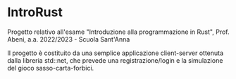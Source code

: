 # IntroRust
Progetto relativo all'esame "Introduzione alla programmazione in Rust", Prof. Abeni, a.a. 2022/2023 - Scuola Sant'Anna

Il progetto è costituito da una semplice applicazione client-server ottenuta dalla libreria std::net, che prevede una registrazione/login e la simulazione del gioco sasso-carta-forbici.
